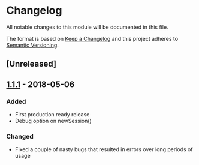 # Changelog

All notable changes to this module will be documented in this file.

The format is based on [Keep a Changelog](https://keepachangelog.com/en/1.0.0/)
and this project adheres to [Semantic Versioning](https://semver.org/spec/v2.0.0.html).

## [Unreleased]

## [1.1.1] - 2018-05-06
### Added
- First production ready release
- Debug option on newSession()

### Changed
- Fixed a couple of nasty bugs that resulted in errors over long periods of usage

[1.1.1]: https://github.com/celso/shirk/releases/tag/v1.1.1
